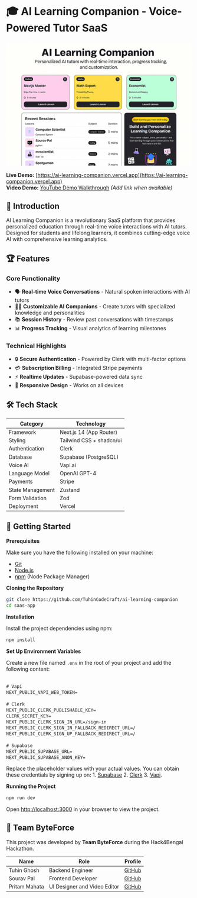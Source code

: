 # 🎓 AI Learning Companion - Voice-Powered Tutor SaaS

![Project Banner](/public/images/banner.png)  

**Live Demo:** [https://ai-learning-companion.vercel.app](https://ai-learning-companion.vercel.app)  
**Video Demo:** [YouTube Demo Walkthrough](#) *(Add link when available)*

## 🌟 Introduction

AI Learning Companion is a revolutionary SaaS platform that provides personalized education through real-time voice interactions with AI tutors. Designed for students and lifelong learners, it combines cutting-edge voice AI with comprehensive learning analytics.

## 🏆 Features

### Core Functionality
- 🗣️ **Real-time Voice Conversations** - Natural spoken interactions with AI tutors
- 🧑‍🏫 **Customizable AI Companions** - Create tutors with specialized knowledge and personalities
- 📚 **Session History** - Review past conversations with timestamps
- 📊 **Progress Tracking** - Visual analytics of learning milestones

### Technical Highlights
- 🔒 **Secure Authentication** - Powered by Clerk with multi-factor options
- 💳 **Subscription Billing** - Integrated Stripe payments
- ⚡ **Realtime Updates** - Supabase-powered data sync
- 📱 **Responsive Design** - Works on all devices

## 🛠️ Tech Stack

| Category          | Technology                          |
|-------------------|-------------------------------------|
| Framework         | Next.js 14 (App Router)             |
| Styling           | Tailwind CSS + shadcn/ui            |
| Authentication    | Clerk                               |
| Database          | Supabase (PostgreSQL)               |
| Voice AI          | Vapi.ai                             |
| Language Model    | OpenAI GPT-4                        |
| Payments          | Stripe                              |
| State Management  | Zustand                             |
| Form Validation   | Zod                                 |
| Deployment        | Vercel                              |

## 🚀 Getting Started

**Prerequisites**

Make sure you have the following installed on your machine:

- [Git](https://git-scm.com/)
- [Node.js](https://nodejs.org/en)
- [npm](https://www.npmjs.com/) (Node Package Manager)

**Cloning the Repository**

```bash
git clone https://github.com/TuhinCodeCraft/ai-learning-companion
cd saas-app
```

**Installation**

Install the project dependencies using npm:

```bash
npm install
```

**Set Up Environment Variables**

Create a new file named `.env` in the root of your project and add the following content:

```env

# Vapi
NEXT_PUBLIC_VAPI_WEB_TOKEN=

# Clerk
NEXT_PUBLIC_CLERK_PUBLISHABLE_KEY=
CLERK_SECRET_KEY=
NEXT_PUBLIC_CLERK_SIGN_IN_URL=/sign-in
NEXT_PUBLIC_CLERK_SIGN_IN_FALLBACK_REDIRECT_URL=/
NEXT_PUBLIC_CLERK_SIGN_UP_FALLBACK_REDIRECT_URL=/

# Supabase
NEXT_PUBLIC_SUPABASE_URL=
NEXT_PUBLIC_SUPABASE_ANON_KEY=
```

Replace the placeholder values with your actual values. 
You can obtain these credentials by signing up on: 
    1. [Supabase](https://supabase.com)
    2. [Clerk](https://clerk.com)
    3. [Vapi](https://vapi.ai).

**Running the Project**

```bash
npm run dev
```

Open [http://localhost:3000](http://localhost:3000) in your browser to view the project.


## 👥 Team ByteForce

This project was developed by **Team ByteForce** during the Hack4Bengal Hackathon.

| Name                | Role                    | Profile                                  |
|---------------------|------------------------|------------------------------------------|
| Tuhin Ghosh          | Backend Engineer  | [GitHub](https://github.com/TuhinCodeCraft)   |
| Sourav Pal   | Frontend Developer     | [GitHub](https://github.com/Souravpal08)                              |
| Pritam Mahata   | UI Designer and Video Editor      | [GitHub](https://github.com/PritamMahata)                              |
